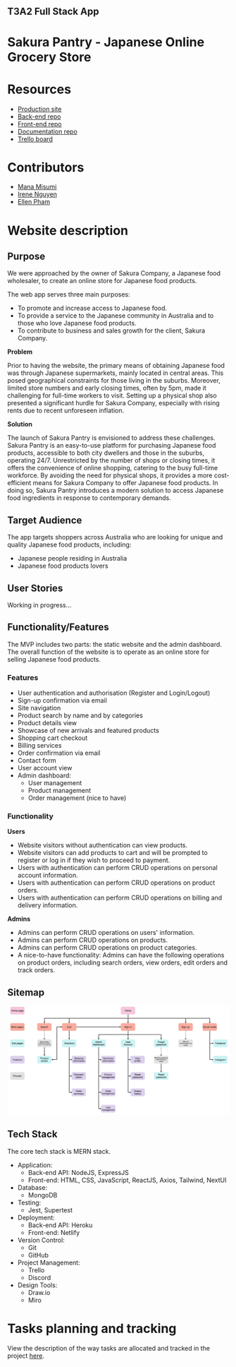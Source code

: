 ## T3A2 Full Stack App

# Sakura Pantry - Japanese Online Grocery Store

# Resources

- [Production site](https://www.google.com.au/)
- [Back-end repo](https://www.google.com.au/)
- [Front-end repo](https://www.google.com.au/)
- [Documentation repo](https://www.google.com.au/)
- [Trello board](https://trello.com/b/TE5Q9ZYj/t3a2-%F0%9F%8C%B8sakura-pantry)

# Contributors

- [Mana Misumi](https://github.com/Mana12011207)
- [Irene Nguyen](https://github.com/irenenguyen1017)
- [Ellen Pham](https://github.com/ellenpham)


# Website description

## Purpose 

We were approached by the owner of Sakura Company, a Japanese food wholesaler, to create an online store for Japanese food products. 

The web app serves three main purposes: 
- To promote and increase access to Japanese food. 
- To provide a service to the Japanese community in Australia and to those who love Japanese food products.
- To contribute to business and sales growth for the client, Sakura Company.

**Problem** 

Prior to having the website, the primary means of obtaining Japanese food was through Japanese supermarkets, mainly located in central areas. This posed geographical constraints for those living in the suburbs. Moreover, limited store numbers and early closing times, often by 5pm, made it challenging for full-time workers to visit. Setting up a physical shop also presented a significant hurdle for Sakura Company, especially with rising rents due to recent unforeseen inflation.

**Solution**

The launch of Sakura Pantry is envisioned to address these challenges. Sakura Pantry is an easy-to-use platform for purchasing Japanese food products, accessible to both city dwellers and those in the suburbs, operating 24/7. Unrestricted by the number of shops or closing times, it offers the convenience of online shopping, catering to the busy full-time workforce. By avoiding the need for physical shops, it provides a more cost-efficient means for Sakura Company to offer Japanese food products. In doing so, Sakura Pantry introduces a modern solution to access Japanese food ingredients in response to contemporary demands.

## Target Audience

The app targets shoppers across Australia who are looking for unique and quality Japanese food products, including:

- Japanese people residing in Australia
- Japanese food products lovers

## User Stories

Working in progress...

## Functionality/Features

The MVP includes two parts: the static website and the admin dashboard. The overall function of the website is to operate as an online store for selling Japanese food products. 

### Features

- User authentication and authorisation (Register and Login/Logout)
- Sign-up confirmation via email
- Site navigation
- Product search by name and by categories
- Product details view
- Showcase of new arrivals and featured products
- Shopping cart checkout
- Billing services
- Order confirmation via email
- Contact form
- User account view
- Admin dashboard:
    - User management
    - Product management
    - Order management (nice to have)

### Functionality

**Users**

- Website visitors without authentication can view products.
- Website visitors can add products to cart and will be prompted to register or log in if they wish to proceed to payment.
- Users with authentication can perform CRUD operations on personal account information.
- Users with authentication can perform CRUD operations on product orders.
- Users with authentication can perform CRUD operations on billing and delivery information.


**Admins**

- Admins can perform CRUD operations on users' information.
- Admins can perform CRUD operations on products.
- Admins can perform CRUD operations on product categories.
- A nice-to-have functionality: Admins can have the following operations on product orders, including search orders, view orders, edit orders and track orders.

## Sitemap
![Sitemap](./docs/images/sitemap/sitemap.png)

## Tech Stack

The core tech stack is MERN stack.

- Application:
    - Back-end API: NodeJS, ExpressJS
    - Front-end: HTML, CSS, JavaScript, ReactJS, Axios, Tailwind, NextUI
- Database:
    - MongoDB
- Testing:
    - Jest, Supertest
- Deployment:
    - Back-end API: Heroku
    - Front-end: Netlify
- Version Control:
    - Git
    - GitHub
- Project Management:
    - Trello
    - Discord
- Design Tools:
    - Draw.io
    - Miro


# Tasks planning and tracking

View the description of the way tasks are allocated and tracked in the project [here]().






